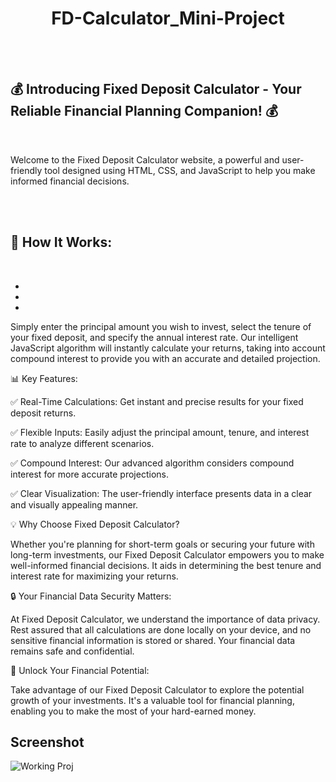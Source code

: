 <h1 align="center">FD-Calculator_Mini-Project</h1>
<br>
<br>

## 💰 Introducing Fixed Deposit Calculator - Your Reliable Financial Planning Companion! 💰
<br>

<p>Welcome to the Fixed Deposit Calculator website, a powerful and user-friendly tool designed using HTML, CSS, and JavaScript to help you make informed financial decisions.</p>
<br>
<br>

## 🔢 How It Works:
<br>
<ul>
  <li></li>
  <li></li>
  <li></li>
</ul>Simply enter the principal amount you wish to invest, select the tenure of your fixed deposit, and specify the annual interest rate. Our intelligent JavaScript algorithm will instantly calculate your returns, taking into account compound interest to provide you with an accurate and detailed projection.


📊 Key Features:




✅ Real-Time Calculations: Get instant and precise results for your fixed deposit returns.

✅ Flexible Inputs: Easily adjust the principal amount, tenure, and interest rate to analyze different scenarios.

✅ Compound Interest: Our advanced algorithm considers compound interest for more accurate projections.

✅ Clear Visualization: The user-friendly interface presents data in a clear and visually appealing manner.



💡 Why Choose Fixed Deposit Calculator?

Whether you're planning for short-term goals or securing your future with long-term investments, our Fixed Deposit Calculator empowers you to make well-informed financial decisions. It aids in determining the best tenure and interest rate for maximizing your returns.


🔒 Your Financial Data Security Matters:

At Fixed Deposit Calculator, we understand the importance of data privacy. Rest assured that all calculations are done locally on your device, and no sensitive financial information is stored or shared. Your financial data remains safe and confidential.


🚀 Unlock Your Financial Potential:

Take advantage of our Fixed Deposit Calculator to explore the potential growth of your investments. It's a valuable tool for financial planning, enabling you to make the most of your hard-earned money.


## Screenshot

![Working Proj](https://github.com/iamabir04/FD-Calculator_Mini-Project/assets/108453813/b49f37d5-6926-4bdf-8a46-748b053b8751) 
